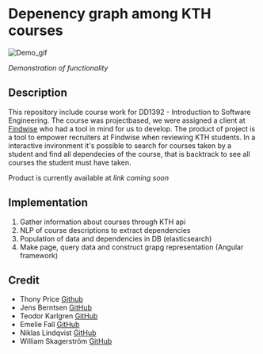 # Depenency graph among KTH courses

![Demo_gif](https://media.giphy.com/media/pqsCpQeqPRZOIl9L3E/giphy.gif)

*Demonstration of functionality*

## Description

This repository include course work for DD1392 - Introduction to Software Engineering. 
The course was projectbased, we were assigned a client at [Findwise](https://findwise.com/en) who had a tool in mind for us to develop.
The product of project is a tool to empower recruiters at Findwise when reviewing KTH students. 
In a interactive invironment it's possible to search for courses taken by a student and find all dependecies of the course, 
that is backtrack to see all courses the student must have taken.

Product is currently available at *link coming soon*

## Implementation

1. Gather information about courses through KTH api
2. NLP of course descriptions to extract dependencies
3. Population of data and dependencies in DB (elasticsearch)
4. Make page, query data and construct grapg representation (Angular framework)

## Credit

+ Thony Price [Github](https://github.com/thonyprice)
+ Jens Berntsen [GitHub](https://github.com/jensbern)
+ Teodor Karlgren [GitHub](https://github.com/tedodor)
+ Emelie Fall [GitHub](https://github.com/newstevejobs)
+ Niklas Lindqvist [GitHub](https://github.com/nlindqvist)
+ William Skagerström [GitHub](https://github.com/wska)
